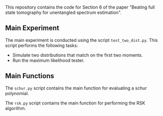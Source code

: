 This repository contains the code for Section 6 of the paper "Beating full state tomography for unentangled spectrum estimation".

## Main Experiment

The main experiment is conducted using the script `test_two_dist.py`. This script performs the following tasks:
- Simulate two distributions that match on the first two moments.
- Run the maximum likelihood tester. 

## Main Functions

The `schur.py` script contains the main function for evaluating a schur polynomial. 

The `rsk.py` script contains the main function for performing the RSK algorithm. 
